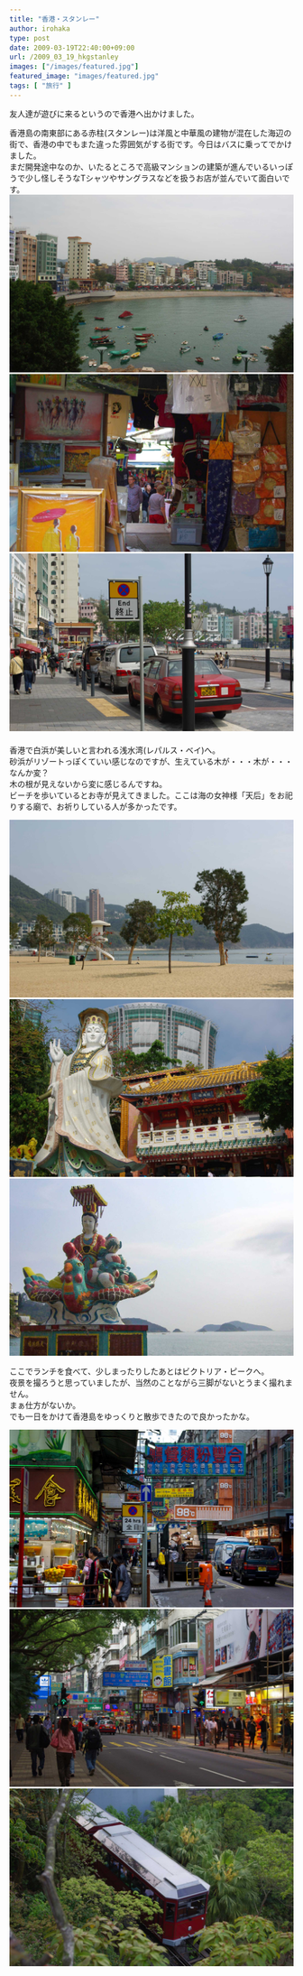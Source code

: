 ```yaml
---
title: "香港・スタンレー"
author: irohaka
type: post
date: 2009-03-19T22:40:00+09:00
url: /2009_03_19_hkgstanley
images: ["/images/featured.jpg"]
featured_image: "images/featured.jpg"
tags: [ "旅行" ]
---
```


 友人達が遊びに来るというので香港へ出かけました。
 <!--more-->

香港島の南東部にある赤柱(スタンレー)は洋風と中華風の建物が混在した海辺の街で、香港の中でもまた違った雰囲気がする街です。今日はバスに乗ってでかけました。  
まだ開発途中なのか、いたるところで高級マンションの建築が進んでいるいっぽうで少し怪しそうなTシャツやサングラスなどを扱うお店が並んでいて面白いです。  
![海沿いに洋風の建物が並びます。](images/2009_03_19hkg04.jpg)  
![スタンレーで色々売っているお店](images/2009_03_19hkg09.jpg)  
![スタンレーの街並み](images/2009_03_19hkg08.jpg)  
　  
香港で白浜が美しいと言われる浅水湾(レパルス・ベイ)へ。  
砂浜がリゾートっぽくていい感じなのですが、生えている木が・・・木が・・・なんか変？  
木の根が見えないから変に感じるんですね。  
ビーチを歩いているとお寺が見えてきました。ここは海の女神様「天后」をお祀りする廟で、お祈りしている人が多かったです。  

![シュールな風景](images/2009_03_19hkg05.jpg)  
![中華的寺院ではお祈りしている人が多かったです。](images/2009_03_19hkg06.jpg)  
![天后は台湾でも広く信仰されている媽祖の別名だそうです。](images/2009_03_19hkg07.jpg)  

ここでランチを食べて、少しまったりしたあとはビクトリア・ピークへ。  
夜景を撮ろうと思っていましたが、当然のことながら三脚がないとうまく撮れません。  
まぁ仕方がないか。  
でも一日をかけて香港島をゆっくりと散歩できたので良かったかな。  

![セントラルあたりの街角だったかな・・・。](images/2009_03_19hkg02.jpg)  
![これは尖沙咀（チムサーチョイ）付近](images/2009_03_19hkg01.jpg)  
![ケーブルカーはぎゅうぎゅう詰め](images/2009_03_19hkg03.jpg)  

